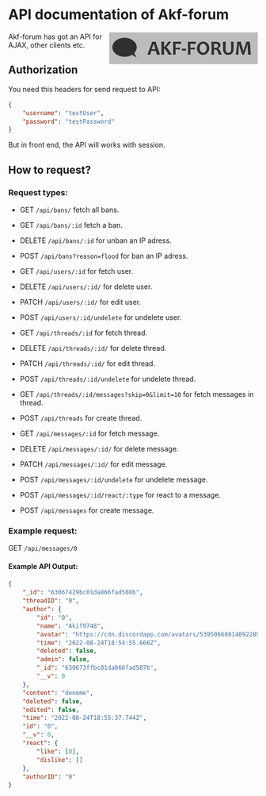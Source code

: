 # API documentation of Akf-forum
<img src="https://raw.githubusercontent.com/Akif9748/akf-forum/main/public/images/logo.jpg" align="right" width="300px" />

Akf-forum has got an API for AJAX, other clients etc. 

## Authorization
You need this headers for send request to API:
```json
{
    "username": "testUser", 
    "password": "testPassword"
}
```
But in front end, the API will works with session.

## How to request?

### Request types:
- GET `/api/bans/` fetch all bans.
- GET `/api/bans/:id` fetch a ban.
- DELETE `/api/bans/:id` for unban an IP adress.
- POST `/api/bans?reason=flood` for ban an IP adress.

- GET `/api/users/:id` for fetch user.
- DELETE `/api/users/:id/` for delete user.
- PATCH `/api/users/:id/` for edit user.
- POST `/api/users/:id/undelete` for undelete user.

- GET `/api/threads/:id` for fetch thread.
- DELETE `/api/threads/:id/` for delete thread.
- PATCH `/api/threads/:id/` for edit thread.
- POST `/api/threads/:id/undelete` for undelete thread.
- GET `/api/threads/:id/messages?skip=0&limit=10` for fetch messages in thread.
- POST `/api/threads` for create thread.

- GET `/api/messages/:id` for fetch message.
- DELETE `/api/messages/:id/` for delete message.
- PATCH `/api/messages/:id/` for edit message.
- POST `/api/messages/:id/undelete` for undelete message.
- POST `/api/messages/:id/react/:type` for react to a message.
- POST `/api/messages` for create message.

### Example request:
GET ```/api/messages/0```

#### Example API Output:
```json
{
    "_id": "63067429bc01da866fad508b",
    "threadID": "0",
    "author": {
        "id": "0",
        "name": "Akif9748",
        "avatar": "https://cdn.discordapp.com/avatars/539506680140922890/abd74d10aac094fc8a5ad5c86f29fdb9.png?size=1024",
        "time": "2022-08-24T18:54:55.666Z",
        "deleted": false,
        "admin": false,
        "_id": "630673ffbc01da866fad507b",
        "__v": 0
    },
    "content": "deneme",
    "deleted": false,
    "edited": false,
    "time": "2022-08-24T18:55:37.744Z",
    "id": "0",
    "__v": 0,
    "react": {
        "like": [0],
        "dislike": []
    },
    "authorID": "0"
}
```